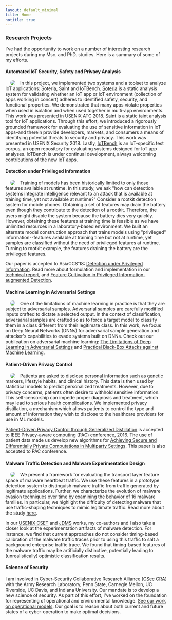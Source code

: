 ```yaml
---
layout: default_minimal
title: Home
notitle: true
---
```


### Research Projects
I've had the opportunity to work on a number of interesting research projects during my Msc. and PhD. studies. Here is a summary of some of my efforts. 

#### Automated IoT Security, Safety and Privacy Analysis

<img align="left" src="{{ site.base }}/img/saint/saint.png" style="border-radius: 15px" hspace="15"> In this project, we implemented two systems and a toolset to analyze IoT applications: Soteria, Saint and IoTBench. [Soteria](https://www.usenix.org/system/files/conference/atc18/atc18-celik.pdf) is a static analysis system for validating whether an IoT app or IoT environment (collection of apps working in concert) adheres to identified safety, security, and functional properties. We demonstrated that many apps violate properties when used in isolation and when used together in multi-app environments. This work was presented in USENIX ATC 2018. [Saint](https://www.usenix.org/system/files/conference/usenixsecurity18/sec18-celik.pdf) is a static taint analysis tool for IoT applications. Through this effort, we introduced a rigorously grounded framework for evaluating the use of sensitive information in IoT apps–and therein provide developers, markets, and consumers a means of identifying potential threats to security and privacy. This work was presented in USENIX Security 2018. Lastly, [IoTBench](https://github.com/IoTBench/test-suite) is an IoT-specific test corpus, an open repository for evaluating systems designed for IoT app analyses. IoTBench is under continual development, always welcoming contributions of the new IoT apps. 

#### Detection under Privileged Information
<img align="left" src="{{ site.base }}/img/privileged/forensic-detection.png" style="border-radius: 15px" hspace="15">  Training of models has been historically limited to only those features available at runtime. In this study, we ask "how can detection systems integrate intelligence relevant to an attack that is available at training time, yet not available at runtime?" Consider a rootkit detection system for mobile phones. Obtaining a set of features may drain the battery even though they contribute to the detection of a rootkit. Therefore, the users might disable the system because the battery dies very quickly. However, obtaining these features at training time is feasible as we have unlimited resources in a laboratory-based environment. We built an alternate model construction approach that trains models using "privileged" information--features available at training time but not at runtime, yet samples are classified without the need of privileged features at runtime. Turning to rootkit example, the features draining the battery are the privileged features. 

Our paper is accepted to AsiaCCS'18: [Detection under Privileged Information](https://arxiv.org/pdf/1603.09638v4.pdf). Read more about formulation and implementation in our [technical report](http://www.cse.psu.edu/~zbc102/files/svm_plus_technical_report_15.pdf), and [Feature Cultivation in Privileged Information-augmented Detection](https://beerkay.github.io/papers/Celik17_CODASPY_IWSPA.pdf). 

#### Machine Learning in Adversarial Settings
<img align="left" src="{{ site.base }}/img/adversarial/dnn-sm.png" style="border-radius: 15px" hspace="15"> One of the limitations of machine learning in practice is that they are subject to adversarial samples. Adversarial samples are carefully modified inputs crafted to dictate a selected output. In the context of classification, adversarial samples are crafted so as to force a target model to classify them in a class different from their legitimate class. In this work, we focus on Deep Neural Networks (DNNs) for adversarial sample generation and attacker's capabilities to evade systems built on DNNs. Check out our publication on adversarial machine learning: [The Limitations of Deep Learning in Adversarial Settings](https://arxiv.org/pdf/1511.07528.pdf) and [Practical Black-Box Attacks against Machine Learning](https://arxiv.org/pdf/1602.02697.pdf).

#### Patient-Driven Privacy Control 
<img align="left" src="{{ site.base }}/img/patient-privacy/problem.png" style="border-radius: 15px" hspace="15"> Patients are asked to disclose personal information such as genetic markers, lifestyle habits, and clinical history. This data is then used by statistical models to predict personalized treatments. However, due to privacy concerns, patients often desire to withhold sensitive information. This self-censorship can impede proper diagnosis and treatment, which may lead to serious health complications. We implemented privacy distillation, a mechanism which allows patients to control the type and amount of information they wish to disclose to the healthcare providers for use in ML models. 

[Patient-Driven Privacy Control through Generalized Distillation](https://arxiv.org/pdf/1611.08648v1.pdf) is accepted to IEEE Privacy-aware computing (PAC) conference, 2016. The use of patient data made us develop new algorithms for [Achieving Secure and Differentially Private Computations in Multiparty Settings](https://arxiv.org/pdf/1702.08342.pdf). This paper is also accepted to PAC conference.

#### Malware Traffic Detection and Malware Experimentation Design
<img align="left" src="{{ site.base }}/img/malware/malware-pca2.png" style="border-radius: 15px" hspace="15"> We present a framework for evaluating the transport layer feature space of malware heartbeat traffic. We use these features in a prototype detection system to distinguish malware traffic from traffic generated by legitimate applications. Further, we characterize the evolution of malware evasion techniques over time by examining the behavior of 16 malware families. In particular, we highlight the difficulty of detecting malware that use traffic-shaping techniques to mimic legitimate traffic. Read more about the study [here](https://beerkay.github.io/papers/Celik15_Milcom.pdf).

In our [USENIX CSET](https://beerkay.github.io/papers/Celik11_CSET.pdf) and [JDMS](https://beerkay.github.io/papers/Celik17_JDMS.pdf) works, my co-authors and I also take a closer look at the experimentation artifacts of malware detection. For instance, we find that current approaches do not consider timing-based calibration of the malware traffic traces prior to using this traffic to salt a background enterprise traffic trace. We found that timing-based features of the malware traffic may be artificially distinctive, potentially leading to (unrealistically) optimistic classification results.

#### Science of Security
I am involved in Cyber-Security Collaborative Research Alliance ([CSec CRA](http://cra.psu.edu/)) with the Army Research Laboratory, Penn State, Carnegie Mellon, UC Riverside, UC Davis, and Indiana University. Our mandate is to develop a new science of security. As part of this effort, I've worked on the foundation for representing of operational and environmental knowledge. [See our work on operational models](http://wwwusers.di.uniroma1.it/~novella/myhome/Home_Page_di_Novella_Bartolini/milcom_2016.pdf). Our goal is to reason about both current and future states of a cyber-operation to make optimal decisions.
